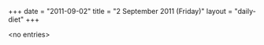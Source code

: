 +++
date = "2011-09-02"
title = "2 September 2011 (Friday)"
layout = "daily-diet"
+++


\<no entries\>
